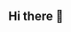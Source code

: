 ## Hi there 👋

<!--
**baharjahdevari/Baharjahdevari** is a ✨ _special_ ✨ repository because its `README.md` (this file) appears on your GitHub profile.

Here are some ideas to get you started:

- 🔭 I’m currently working on ...
- 🌱 I’m currently learning ...
- 👯 I’m looking to collaborate on Machine learning techniques
- 😄 Pronouns: she/her
- ⚡ Fun fact: ...
-->
